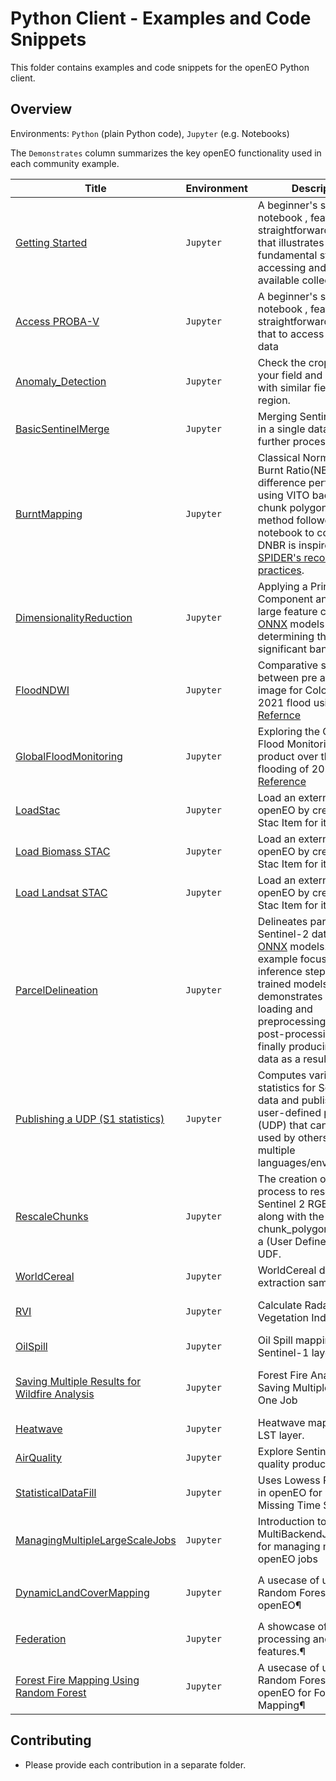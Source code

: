 # Python Client - Examples and Code Snippets

This folder contains examples and code snippets for the openEO Python client.

## Overview

Environments: `Python` (plain Python code), `Jupyter` (e.g. Notebooks)

The `Demonstrates` column summarizes the key openEO functionality used in each community example.


| Title                                                           | Environment | Description                                                                                                                                                                                                                                                                                                                           | Demonstrates                                                                                                                                                                                                                                                                            |
|-----------------------------------------------------------------|-|---------------------------------------------------------------------------------------------------------------------------------------------------------------------------------------------------------------------------------------------------------------------------------------------------------------------------------------|-----------------------------------------------------------------------------------------------------------------------------------------------------------------------------------------------------------------------------------------------------------------------------------------|
| [Getting Started](./1.%20GettingStarted/)                       | `Jupyter`  | A beginner's sample notebook , featuring a straightforward workflow that illustrates the fundamental steps of accessing and utilizing available collections.                                                                                                                                                                          | Loading collection from a backend; openEO process `load_collection`                                                                                                                                                                                                                     |
| [Access PROBA-V](./AccessPROBA-V)                               | `Jupyter`  | A beginner's sample notebook , featuring a straightforward workflow that to access PROBA-V data                                                                                                                                                                                                                                       | Loading collection from a backend; openEO process `load_collection`; aggregate spatially using `aggregate_spatial`                                                                                                                                                                      |
| [Anomaly_Detection](./RescaleChunks/)                           | `Jupyter`  | Check the crop growth on your field and compare it with similar fields in the region.                                                                                                                                                                                                                                                 | Loading data from **WFS**; openEO process `Anomaly_Detection`                                                                                                                                                                                                                           |
| [BasicSentinelMerge](./BasicSentinelMerge/)                     | `Jupyter`   | Merging Sentinel 1 and 2 in a single datacube for further processing.                                                                                                                                                                                                                                                                 | openEO processes `merge_cubes`, `mask_scl_dilation`, `aggregate_temporal_period`, `array_interpolate_linear`, `sar_backscatter`, `filter_bbox`                                                                                                                                          |
| [BurntMapping](./BurntMapping/)                                 | `Jupyter`    | Classical Normalized Burnt Ratio(NBR) difference performed using VITO backend on a chunk polygon. The method followed in this notebook to compute DNBR is inspired from [UN SPIDER's recommended practices](https://www.un-spider.org/advisory-support/recommended-practices/recommended-practice-google-earth-engine-flood-mapping). | openEO processes `run_udf`, `apply_polygon` with polygon loaded from JSON, `reduce_dimension`                                                                                                                                                                                           |
| [DimensionalityReduction](./DimensionalityReduction/)                                 | `Jupyter`    | Applying a Principal Component analtsis on a large feature cube with [ONNX](https://onnx.ai/) models after first determining the significant bands. | openEO processes `run_udf`, `merge_cubes`, `mask_scl_dilation`, `apply_neighbourhood` with datacube loaded from `load_collection`.                                                                                                                                                                                          |
| [FloodNDWI](./FloodNDWI/)                                       | `Jupyter`    | Comparative study between pre and post image for Cologne during 2021 flood using NDWI. [Refernce](https://labo.obs-mip.fr/multitemp/the-ndwi-applied-to-the-recent-flooding-in-the-central-us/)                                                                                                                                       | **Adding metadata** to a datacube; openEO processes `datacube_from_process`, `merge_datacube`, `reduce_dimension`                                                                                                                                                                       |
| [GlobalFloodMonitoring](./GlobalFloodMonitoring/)               | `Jupyter`    | Exploring the Global Flood Monitoring (GFM) product over the Pakistan flooding of 2022. [Reference](https://extwiki.eodc.eu/GFM)                                                                                                                                                                                                      | Loading `GFM` data; saving data in specific `tile_grids`; plotting with additional data                                                                                                                                                                                                 |
| [LoadStac](./LoadStac/)                                         | `Jupyter`    | Load an external file in openEO by creating a Stac Item for it.                                                                                                                                                                                                                                                                       | creating a simple stac item, openEO processes `load_stac`                                                                                                                                                                                                                               |
| [Load Biomass STAC](./LoadExternalSTAC/)                        | `Jupyter`    | Load an external file in openEO by creating a Stac Item for it.                                                                                                                                                                                                                                                                       | Merge available collection with external collection, openEO processes `load_stac`, `merge_cube`                                                                                                                                                                                         |
| [Load Landsat STAC](./LoadExternalSTAC/)                        | `Jupyter`    | Load an external file in openEO by creating a Stac Item for it.                                                                                                                                                                                                                                                                       | Merge available collection with external collection, openEO processes `load_stac`, `merge_cube`                                                                                                                                                                                         |
| [ParcelDelineation](./ParcelDelineation/)                       | `Jupyter` | Delineates parcels with Sentinel-2 data using [ONNX](https://onnx.ai/) models. The example focuses on the inference step, using pre-trained models. It demonstrates data loading and preprocessing, inference, post-processing and finally producing vector data as a result.                                                         | Selection of best tiles; Running **ONNX models** using `udf`; postprocessing using **sobel filter** and **Felzenszwalb's algoritm** in `udf`, openEO processes `aggregate_spatial`, `build_child_callback`, `filter_labels`, `apply_neighborhood`, `raster_to_vector`, `filter_spatial` |
| [Publishing a UDP (S1 statistics)](./Sentinel1_Stats/)          | `Jupyter`   | Computes various statistics for Sentinel-1 data and publishes it as a user-defined process (UDP) that can be re-used by others across multiple languages/environments.                                                                                                                                                                | Creating a `udp` with `ProcessBuilder`; Saving `udp`for public reuse with `save_user_defined_process`; Publishing a service; credit usage; openEO processes `rename_labels`, `apply_dimension`, `datacube_from_process`                                                                 |
| [RescaleChunks](./RescaleChunks/)                               | `Jupyter`   | The creation of a simple process to rescale Sentinel 2 RGB image along with the use of chunk_polygon apply with a (User Defined Function) UDF.                                                                                                                                                                                        | openEO processes `run_udf`, `chunk_polygon`, `reduce_dimension`                                                                                                                                                                                                                         |
| [WorldCereal](./WorldCereal/)                                   | `Jupyter`   | WorldCereal data extraction sample.                                                                                                                                                                                                                                                                                                   | openEO processes `merge_cubes`, loading **WorldCereal** data                                                                                                                                                                                                                            |
| [RVI](./RVI/)                                                   | `Jupyter`   | Calculate Radar Vegetation Index                                                                                                                                                                                                                                                                                                      | openEO processes `sar_backscatter`, `spectral_nidices.compute_indices`; **plotting** mean result and timeseries; **Awesome Spectral Indices**                                                                                                                                           |
| [OilSpill](./OilSpill/)                                         | `Jupyter`   | Oil Spill mapping with Sentinel-1 layer.                                                                                                                                                                                                                                                                                              | openEO processes `sar_backscatter`, `apply`, `apply_kernel`, `rename_labels`, `merge_cubes`; **plotting** binary image                                                                                                                                                                  |
| [Saving Multiple Results for Wildfire Analysis](./ForestFire/)                                     | `Jupyter`   | Forest Fire Analysis: Saving Multiple Results in One Job                                                                                                                                                                                                                                                                                                     | openEO processes `apply_kernel`,,`spectral_nidices.compute_indices`,`MultiResult`; **plotting** comparative visualisation; **Awesome Spectral Indices**                                                                                                                                         |
| [Heatwave](./Heatwave/)                                         | `Jupyter`   | Heatwave mapping using LST layer.                                                                                                                                                                                                                                                                                                     | openEO processes `mask`, `apply_dimension`, `reduce_dimension`; **plotting** Total number of days                                                                                                                                                                                       |
| [AirQuality](./AirQuality/)                                     | `Jupyter`   | Explore Sentinel-5P air quality products                                                                                                                                                                                                                                                                                              | openEO processes `merge_cubes`, `aggregate_temporal_period`; **plotting** mean result and timeseries; product's correlation                                                                                                                                                             |
| [StatisticalDataFill](./StatisticalDataFill/)                   | `Jupyter`   | Uses Lowess Regression in openEO for Filling Missing Time Series Data                                                                                                                                                                                                                                                                 | openEO processes `aggregate_temporal_period`, `apply_dimension`; **plotting** mean result and timeseries ; `SENTINEL_5P_L2`                                                                                                                                                             |
| [ManagingMultipleLargeScaleJobs](./ManagingMultipleLargeScaleJobs/) | `Jupyter`   | Introduction to the MultiBackendJobManager for managing multiple openEO jobs                                                                                                                                                                                                                                                          | openEO processes `MultiBackendJobManager`                                                                                                                                                                                                                                               |
| [DynamicLandCoverMapping](./DynamicLandCoverMapping/)           | `Jupyter`   | A usecase of using Random Forest from openEO¶                                                                                                                                                                                                                                                                                         | openEO processes `MlModel`, `compute_and_rescale_indices`, `array_create`, `array_concat`, `array_interpolate_linear`; **plotting** predicted land cover mapping ; `SENTINEL2_L2A`, `SENTINEL1_GRD`                                                                                     |
| [Federation](./Federation/)                                     | `Jupyter`   | A showcase of federated processing and specific features.¶                                                                                                                                                                                                                                                                            | openEO Aggregator  ; `SENTINEL2_L2A`                                                                                                                                                                                                                                                    |
| [Forest Fire Mapping Using Random Forest](./RandomForest-ForestFire/)               | `Jupyter`   | A usecase of using Random Forest from openEO for Forest Fire Mapping¶ | openEO processes `MlModel`, `compute_and_rescale_indices`, `array_create`, `array_concat`, `array_interpolate_linear`, `GLCM`,`NBR`,`BAI`,`NDFI`; **plotting** predicted forest fire mapping ; `SENTINEL2_L2A`, `SENTINEL1_GRD`|


## Contributing

* Please provide each contribution in a separate folder.
